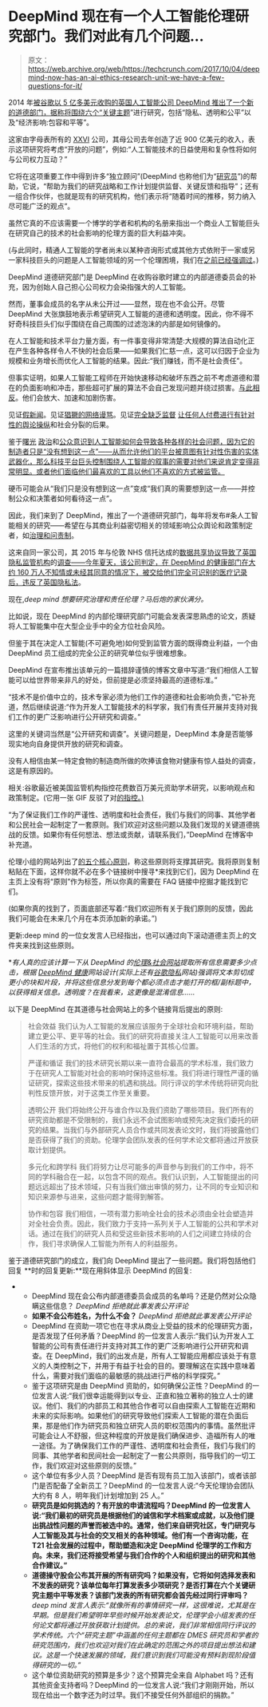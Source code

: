 # DeepMind 现在有一个人工智能伦理研究部门。我们对此有几个问题...

> 原文：<https://web.archive.org/web/https://techcrunch.com/2017/10/04/deepmind-now-has-an-ai-ethics-research-unit-we-have-a-few-questions-for-it/>

2014 年[被谷歌以 5 亿多美元收购的英国人工智能公司 DeepMind 推出了一个新的道德部门，据称将围绕六个“](https://web.archive.org/web/20230205192629/https://techcrunch.com/2014/01/26/google-deepmind/)[关键主题](https://web.archive.org/web/20230205192629/https://deepmind.com/applied/deepmind-ethics-society/research/)”进行研究，包括“隐私、透明和公平”以及“经济影响:包容和平等”。

这家由字母表所有的 [XXVI](https://web.archive.org/web/20230205192629/https://techcrunch.com/2017/09/04/google-parent-alphabet-forms-holding-company-xxvi-to-complete-2015-corporate-reorganization/) 公司，其母公司去年创造了近 900 亿美元的收入，表示这项研究将考虑“开放的问题”，例如:“人工智能技术的日益使用和复杂性将如何与公司权力互动？”

它将在这项重要工作中得到许多“独立顾问”(DeepMind 也称他们为“[研究员](https://web.archive.org/web/20230205192629/https://deepmind.com/applied/deepmind-ethics-society/fellows/)”)的帮助，它说，“帮助为我们的研究战略和工作计划提供监督、关键反馈和指导”；还有一组合作伙伴，也就是现有的研究机构，他们表示将“随着时间的推移，努力纳入尽可能广泛的观点”。

虽然它真的不应该需要一个博学的学者和机构的名册来指出一个商业人工智能巨头在研究自己的技术的社会影响的伦理方面的巨大利益冲突。

(与此同时，精通人工智能的学者尚未以某种咨询形式或其他方式依附于一家或另一家科技巨头的问题是人工智能领域的另一个伦理困境，我们在[之前已经强调过](https://web.archive.org/web/20230205192629/https://techcrunch.com/2017/06/17/a-discussion-about-ais-conflicts-and-challenges/)。)

DeepMind 道德研究部门是 DeepMind 在收购谷歌时建立的内部道德委员会的补充，因为创始人自己担心公司权力会染指强大的人工智能。

然而，董事会成员的名字从未公开过——显然，现在也不会公开。尽管 DeepMind 大张旗鼓地表示希望研究人工智能的道德和透明度。因此，你不得不好奇科技巨头们似乎围绕在自己周围的过滤泡沫的内部是如何镜像的。

在人工智能和技术平台力量方面，有一件事变得非常清楚:大规模的算法自动化正在产生各种各样令人不快的社会后果——如果我们仁慈一点，这可以归因于企业为规模和业务增长而优化人工智能的结果。因此:“我们赚钱，而不是社会责任”。

但事实证明，如果人工智能工程师在开始快速移动和破坏东西之前不考虑道德和潜在的负面影响和冲击，那些超可扩展的算法不会自己发现问题并绕过损害。[与此相反](https://web.archive.org/web/20230205192629/https://techcrunch.com/2016/10/28/facebook-ethnic-affinity/)。他们会放大、加速和加剧伤害。

见证[假新闻](https://web.archive.org/web/20230205192629/https://techcrunch.com/2017/10/02/how-reports-from-4chan-on-the-las-vegas-shooting-showed-up-on-google-top-stories/)。见证[猖獗的网络谩骂](https://web.archive.org/web/20230205192629/https://techcrunch.com/2017/07/20/twitter-claims-its-anti-abuse-measures-are-helping-though-many-still-disagree/)。见证[完全缺乏监督](https://web.archive.org/web/20230205192629/https://techcrunch.com/2017/09/20/anticipating-the-dark-side/) [让任何人付费进行有针对性的舆论操纵](https://web.archive.org/web/20230205192629/https://techcrunch.com/2017/10/01/facebook-russian-ads/)和社会分裂的后果。

鉴于[曙光](https://web.archive.org/web/20230205192629/https://techcrunch.com/2017/09/22/uber-loses-its-license-to-operate-in-london/) [政治](https://web.archive.org/web/20230205192629/https://techcrunch.com/2017/09/20/tech-giants-told-to-remove-extremist-content-much-faster/)和[公众意识到人工智能如何会导致各种各样的社会问题，因为它的制造者只是“没有想到这一点”——从而允许他们的平台被意图有针对性伤害的实体武器化，那么科技平台巨头控制围绕人工智能的叙事的需要对他们来说肯定变得非常明显。或者他们面临他们最喜欢的工具以他们不喜欢的方式被监管。](https://web.archive.org/web/20230205192629/https://techcrunch.com/2017/09/19/twitter-claims-tech-wins-in-quashing-terror-tweets/)

硬币可能会从“我们只是没有想到这一点”变成“我们真的需要想到这一点——并控制公众和决策者如何看待这一点”。

因此，我们来到了 DeepMind，推出了一个道德研究部门，每年将发布#条人工智能相关的研究——希望在与其商业利益密切相关的领域影响公众舆论和政策制定者，如[治理和问责制](https://web.archive.org/web/20230205192629/https://deepmind.com/applied/deepmind-ethics-society/research/governance-and-accountability/)。

这来自同一家公司，其 2015 年与伦敦 NHS 信托达成的[数据共享协议导致了英国隐私监管机构](https://web.archive.org/web/20230205192629/https://techcrunch.com/2016/05/04/concerns-raised-over-broad-scope-of-deepmind-nhs-health-data-sharing-deal/)的[调查——今年夏天，该公司判定，在 DeepMind 的健康部门在大约 160 万人不知情或未经其同意的情况下，被交给他们完全可识别的医疗记录后，违反了](https://web.archive.org/web/20230205192629/https://techcrunch.com/2017/03/16/uk-watchdog-close-to-verdict-in-deepmind-health-data-consent-probe/)[英国隐私法](https://web.archive.org/web/20230205192629/https://techcrunch.com/2017/07/03/uk-data-regulator-says-deepminds-initial-deal-with-the-nhs-broke-privacy-law/)。

现在,*deep mind 想要研究治理和责任伦理？马后炮的家伙满分。*

比如说，现在 DeepMind 的内部伦理研究部门可能会发表深思熟虑的论文，质疑将人工智能集中在大型企业手中的全方位社会风险。

但鉴于其在决定人工智能(不可避免地)如何受到监管方面的既得商业利益，一个由 DeepMind 员工组成的完全公正的研究单位似乎很难想象。

DeepMind 在宣布推出该单元的一篇措辞谨慎的博客文章中写道:“我们相信人工智能可以给世界带来非凡的好处，但前提是必须坚持最高的道德标准。”

“技术不是价值中立的，技术专家必须为他们工作的道德和社会影响负责，”它补充道，然后继续说道:“作为开发人工智能技术的科学家，我们有责任开展并支持对我们工作的更广泛影响进行公开研究和调查。”

这里的关键词当然是“公开研究和调查”。关键问题是，DeepMind 本身是否能够现实地向自身提供开放的研究和调查。

没有人相信由某一特定食物的制造商所做的吹捧该食物对健康有惊人益处的调查，这是有原因的。

相关:谷歌最近被美国监管机构指控花费数百万美元资助学术研究，以影响观点和政策制定。(它用一张 GIF 反驳了对[的指控。)](https://web.archive.org/web/20230205192629/https://techcrunch.com/2017/07/17/google-responds-to-academic-funding-controversy-with-a-gif/)

“为了保证我们工作的严谨性、透明度和社会责任，我们与我们的同事、其他学者和公民社会一起制定了一套原则。我们欢迎对这些问题以及我们发现的关键道德挑战的反馈。如果你有任何想法、想法或贡献，请联系我们，”DeepMind 在博客中补充道。

伦理小组的网站列出了[的五个核心原则](https://web.archive.org/web/20230205192629/https://deepmind.com/applied/deepmind-ethics-society/principles/)，称这些原则将支撑其研究。我将原则复制粘贴在下面，这样你就不必在多个链接树中搜寻*来找到它们，因为 DeepMind 在主页上没有将“原则”作为标签，所以你真的需要在 FAQ 链接中挖掘才能找到它们。

(如果你真的找到了，页面底部还写着:“我们欢迎所有关于我们原则的反馈，因此我们可能会在未来几个月在本页添加新的承诺。”)

更新:deep mind 的一位女发言人已经指出，也可以通过向下滚动道德主页上的文件夹来找到这些原则。

**有人真的应该计算一下从 DeepMind 的[伦理&社会网站](https://web.archive.org/web/20230205192629/https://deepmind.com/applied/deepmind-ethics-society/)提取所有信息需要多少点击，根据 [DeepMind 健康](https://web.archive.org/web/20230205192629/https://deepmind.com/applied/deepmind-health/)网站设计(实际上还有[谷歌隐私](https://web.archive.org/web/20230205192629/https://privacy.google.com/)网站)强调将文本剪切成更小的块和片段，并将这些信息分发到每个都必须点击才能打开的框/副标题中，以获得相关信息。透明度？在我看来，这更像是混淆信息……*

以下是 DeepMind 在其道德与社会网站上的多个链接背后提出的原则:

> 社会效益
> 我们认为人工智能的发展应该服务于全球社会和环境利益，帮助建立更公平、更平等的社会。我们的研究将直接关注人工智能可以用来改善人们生活的方式，将他们的权利和福祉置于其核心位置。
> 
> 严谨和循证
> 我们的技术研究长期以来一直符合最高的学术标准，我们致力于在研究人工智能对社会的影响时保持这些标准。我们将进行理性严谨的循证研究，探索这些技术带来的机遇和挑战。同行评议的学术传统将研究向批判性反馈开放，对于这类工作至关重要。
> 
> 透明公开
> 我们将始终公开与谁合作以及我们资助了哪些项目。我们所有的研究资助都是不受限制的，我们永远不会试图影响或预先决定我们委托的研究的结果。当我们与外部研究人员合作或共同发表论文时，我们将披露他们是否获得了我们的资助。伦理学会团队发表的任何学术论文都将通过开放获取计划提供。
> 
> 多元化和跨学科
> 我们将努力让尽可能多的声音参与到我们的工作中，将不同的学科融合在一起，以包含不同的观点。我们认识到，人工智能提出的问题远远超出了技术领域，只有当我们做出审慎的努力，让不同的专业知识和知识来源参与进来，这些问题才能得到解答。
> 
> 协作和包容
> 我们相信，一项有潜力影响全社会的技术必须由全社会塑造并对全社会负责。因此，我们致力于支持一系列关于人工智能的公共和学术对话。通过在我们的研究人员和受这些新技术影响的人们之间建立持续的合作，我们寻求确保人工智能为所有人的利益服务。

鉴于道德研究部门的成立，我们向 DeepMind 提出了一些问题。我们将包括他们回复 **时的回复更新:**现在用斜体显示 DeepMind 的回复:

*   *   DeepMind 现在会公布内部道德委员会成员的名单吗？还是仍然对公众隐瞒这些信息？
        *DeepMind 拒绝就此事发表公开评论*
    *   **如果不会公布姓名，为什么不会？**
        *DeepMind 拒绝就此事发表公开评论*
    *   DeepMind 在资助一项它也在寻求从商业上受益的技术的伦理研究方面，是否发现了任何矛盾？DeepMind 的一位发言人表示:“我们认为开发人工智能的公司有责任进行并支持对其工作的更广泛影响进行公开研究和调查。在 DeepMind，我们的出发点是，所有人工智能应用都应该处于有意义的人类控制之下，并用于有益于社会的目的。要理解这在实践中意味着什么，需要对我们面临的最敏感的挑战进行严格的科学探究。”
    *   鉴于这项研究是由 DeepMind 资助的，如何确保公正性？DeepMind 的一位发言人说:“我们很幸运能得到以专业、正直和独立著称的独立人士的建议。他们、我们的内部员工和其他合作者可以自由探索人工智能在近期和未来的实际影响。如果他们的研究导致他们探索人工智能的潜在负面后果，那是他们作为研究员和独立研究人员的职权范围内的事情。虽然批评可能会让人不舒服，但这种程度的开放是我们确保进步、造福所有人的唯一途径。为了确保我们工作的严谨性、透明度和社会责任，我们与我们的同事、其他学者和民间社会一起制定了一套公共原则，指导我们的一切工作，我们欢迎对这些原则的反馈。”
    *   这个单位有多少人员？DeepMind 是否有现有员工加入该部门，或者该部门是否配备了全新员工？DeepMind 的一位发言人说:“今天伦理协会团队大约有 8 人，明年我们计划增加到 25 人。”
    *   **研究员是如何挑选的？有开放的申请流程吗？DeepMind 的一位发言人说:“我们最初的研究员是根据他们的诚信和学术档案或成就，以及他们提出挑战性问题的声誉而被选中的。通常，他们来自研究社区，专门研究与人工智能及其与社会的交叉相关的各种领域。他们有一个咨询功能，在 T21 社会发展的过程中，帮助塑造和决定 DeepMind 伦理学的工作和方向。未来，我们还将接受希望与我们合作的个人和组织提出的研究和其他合作建议。”**
    *   **道德操守股会公布其开展的所有研究吗？如果没有，它将如何选择发表和不发表的研究？该单位每年打算发表多少项研究？是否打算在六个关键研究主题中平等发表？该部门发表的所有研究都会首先经过同行评审吗？** *deep mind 发言人表示:“就像所有的事情研究一样，这很难说，尤其是在早期。但是我们希望明年早些时候开始发表论文，伦理学会小组发表的任何论文都将通过开放获取计划提供。总的来说，我们非常相信同行评议的学术传统。六个“研究主题”中涵盖的任何主题都在 DMES 研究员和学者的研究范围内，我们也欢迎对我们在此确定的范围之外的项目提出想法和建议。这是一个快速发展的领域，我们意识到我们可能没有预料到现阶段值得研究的一切。”*
    *   这个单位资助研究的预算是多少？这个预算完全来自 Alphabet 吗？还有其他资金支持者吗？DeepMind 的一位发言人说:“我们才刚刚开始，所以现在给出一个数字还为时过早。我们不接受任何外部组织的捐款。”